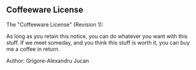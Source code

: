 Coffeeware License
-------------------

The "Coffeeware License" (Revision 1):

As long as you retain this notice, you can do whatever you want with this stuff. If we meet someday, and you think this stuff is worth it, you can buy me a coffee in return.

Author: Grigore-Alexandru Jucan
